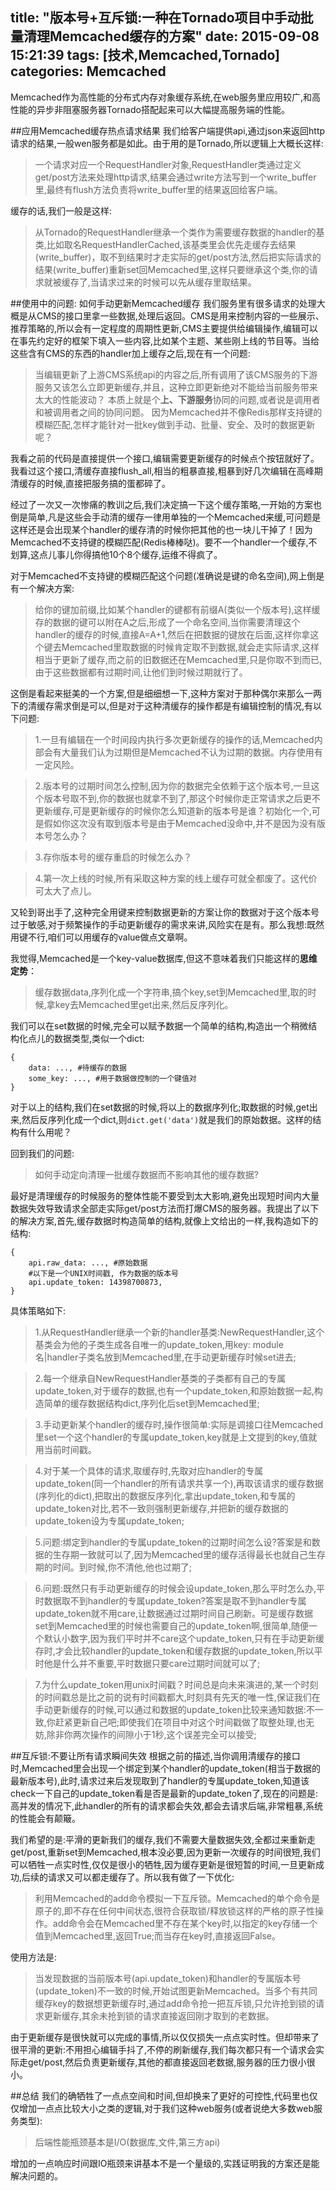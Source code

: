 title: "版本号+互斥锁:一种在Tornado项目中手动批量清理Memcached缓存的方案"
date: 2015-09-08 15:21:39
tags: [技术,Memcached,Tornado]
categories: Memcached
---

Memcached作为高性能的分布式内存对象缓存系统,在web服务里应用较广,和高性能的异步非阻塞服务器Tornado搭配起来可以大幅提高服务端的性能。

##应用Memcached缓存热点请求结果
我们给客户端提供api,通过json来返回http请求的结果,一般wen服务都是如此。由于用的是Tornado,所以逻辑上大概长这样:

>一个请求对应一个RequestHandler对象,RequestHandler类通过定义get/post方法来处理http请求,结果会通过write方法写到一个write_buffer里,最终有flush方法负责将write_buffer里的结果返回给客户端。

缓存的话,我们一般是这样:

>从Tornado的RequestHandler继承一个类作为需要缓存数据的handler的基类,比如取名RequestHandlerCached,该基类里会优先走缓存去结果(write_buffer)，取不到结果时才走实际的get/post方法,然后把实际请求的结果(write_buffer)重新set回Memcached里,这样只要继承这个类,你的请求就被缓存了,当请求过来的时候可以先从缓存里取结果。

##使用中的问题: 如何手动更新Memcached缓存
我们服务里有很多请求的处理大概是从CMS的接口里拿一些数据,处理后返回。CMS是用来控制内容的一些展示、推荐策略的,所以会有一定程度的周期性更新,CMS主要提供给编辑操作,编辑可以在事先约定好的框架下填入一些内容,比如某个主题、某些刚上线的节目等。当给这些含有CMS的东西的handler加上缓存之后,现在有一个问题:

>当编辑更新了上游CMS系统api的内容之后,所有调用了该CMS服务的下游服务又该怎么立即更新缓存,并且，这种立即更新绝对不能给当前服务带来太大的性能波动？
>本质上就是个**上、下游服务**协同的问题,或者说是调用者和被调用者之间的协同问题。
>因为Memcached并不像Redis那样支持键的模糊匹配,怎样才能针对一批key做到手动、批量、安全、及时的数据更新呢？

我看之前的代码是直接提供一个接口,编辑需要更新缓存的时候点个按钮就好了。我看过这个接口,清缓存直接flush_all,相当的粗暴直接,粗暴到好几次编辑在高峰期清缓存的时候,直接把服务搞的蛋都碎了。

经过了一次又一次惨痛的教训之后,我们决定搞一下这个缓存策略,一开始的方案也倒是简单,凡是这些会手动清的缓存一律用单独的一个Memcached来缓,可问题是这样还是会出现某个handler的缓存清的时候你把其他的也一块儿干掉了！因为Memcached不支持键的模糊匹配(Redis棒棒哒)。要不一个handler一个缓存,不划算,这点儿事儿你得搞他10个8个缓存,运维不得疯了。

对于Memcached不支持键的模糊匹配这个问题(准确说是键的命名空间),网上倒是有一个解决方案:

>给你的键加前缀,比如某个handler的键都有前缀A(类似一个版本号),这样缓存的数据的键可以附在A之后,形成了一个命名空间,当你需要清理这个handler的缓存的时候,直接A=A+1,然后在把数据的键放在后面,这样你拿这个键去Memcached里取数据的时候肯定取不到数据,就会走实际请求,这样相当于更新了缓存,而之前的旧数据还在Memcached里,只是你取不到而已,由于这些数据都有过期时间,让他们到时候过期就行了。

这倒是看起来挺美的一个方案,但是细细想一下,这种方案对于那种偶尔来那么一两下的清缓存需求倒是可以,但是对于这种清缓存的操作都是有编辑控制的情况,有以下问题:

>1.一旦有编辑在一个时间段内执行多次更新缓存的操作的话,Memcached内部会有大量我们认为过期但是Memcached不认为过期的数据。内存使用有一定风险。

>2.版本号的过期时间怎么控制,因为你的数据完全依赖于这个版本号,一旦这个版本号取不到,你的数据也就拿不到了,那这个时候你走正常请求之后更不更新缓存,可是更新缓存的时候你怎么知道新的版本号是谁？初始化一个,可是假如你这次没有取到版本号是由于Memcached没命中,并不是因为没有版本号怎么办？

>3.存你版本号的缓存重启的时候怎么办？

>4.第一次上线的时候,所有采取这种方案的线上缓存可就全都废了。这代价可太大了点儿。

又轮到哥出手了,这种完全用键来控制数据更新的方案让你的数据对于这个版本号过于敏感,对于频繁操作的手动更新缓存的需求来讲,风险实在是有。那么我想:既然用键不行,咱们可以用缓存的value做点文章啊。

我觉得,Memcached是一个key-value数据库,但这不意味着我们只能这样的**思维定势**：

>缓存数据data,序列化成一个字符串,搞个key,set到Memcached里,取的时候,拿key去Memcached里get出来,然后反序列化。

我们可以在set数据的时候,完全可以赋予数据一个简单的结构,构造出一个稍微结构化点儿的数据类型,类似一个dict:
    
    {
        data: ..., #待缓存的数据
        some_key: ..., #用于数据做控制的一个键值对
    }

对于以上的结构,我们在set数据的时候,将以上的数据序列化;取数据的时候,get出来,然后反序列化成一个dict,则`dict.get('data')`就是我们的原始数据。这样的结构有什么用呢？

回到我们的问题:

>如何手动定向清理一批缓存数据而不影响其他的缓存数据?

最好是清理缓存的时候服务的整体性能不要受到太大影响,避免出现短时间内大量数据失效导致请求全部走实际get/post方法而打爆CMS的服务器。我提出了以下的解决方案,首先,缓存数据时构造简单的结构,就像上文给出的一样,我构造如下的结构:
    
    {
        api.raw_data: ..., #原始数据
        #以下是一个UNIX时间戳, 作为数据的版本号
        api.update_token: 14398700873,
    }

具体策略如下:

>1.从RequestHandler继承一个新的handler基类:NewRequestHandler,这个基类会为他的子类生成各自唯一的update_token,用key: module名|handler子类名放到Memcached里,在手动更新缓存时候set进去;

>2.每一个继承自NewRequestHandler基类的子类都有自己的专属update_token,对于缓存的数据,也有一个update_token,和原始数据一起,构造简单的缓存数据结构dict,序列化后set到Memcached里;

>3.手动更新某个handler的缓存时,操作很简单:实际是调接口往Memcached里set一个这个handler的专属update_token,key就是上文提到的key,值就用当前时间戳。

>4.对于某一个具体的请求,取缓存时,先取对应handler的专属update_token(同一个handler的所有请求共享一个),再取该请求的缓存数据(序列化的dict),把取出的数据反序列化,拿出update_token,和专属的update_token对比,若不一致则强制更新缓存,并把新的缓存数据的update_token设为专属update_token;

>5.问题:绑定到handler的专属update_token的过期时间怎么设?答案是和数据的生存期一致就可以了,因为Memcached里的缓存活得最长也就自己生存期的时间。到时候,你不清他,他也过期了;

>6.问题:既然只有手动更新缓存的时候会设update_token,那么平时怎么办,平时数据取不到handler的专属update_token?答案是取不到handler专属update_token就不用care,让数据通过过期时间自己刷新。可是缓存数据set到Memcached里的时候也需要自己的update_token啊,很简单,随便一个默认小数字,因为我们平时并不care这个update_token,只有在手动更新缓存时,才会比较handler的update_token和缓存数据的update_token,所以平时他是什么并不重要,平时数据只要care过期时间就可以了;

>7.为什么update_token用unix时间戳？时间总是向未来演进的,某一个时刻的时间戳总是比之前的说有时间戳都大,时刻具有先天的唯一性,保证我们在手动更新缓存的时候,可以通过和数据的update_token比较来通知数据:不一致,你赶紧更新自己吧;即使我们在项目中对这个时间戳做了取整处理,也无妨,除非你两次操作的间隙小于1秒,这个误差完全可以接受;

##互斥锁:不要让所有请求瞬间失效
根据之前的描述,当你调用清缓存的接口时,Memcached里会出现一个绑定到某个handler的update_token(相当于数据的最新版本号),此时,请求过来后发现取到了handler的专属update_token,知道该check一下自己的update_token看是否是最新的update_token了,现在的问题是:高并发的情况下,此handler的所有的请求都会失效,都会去请求后端,非常粗暴,系统的性能会有颠簸。

我们希望的是:平滑的更新我们的缓存,我们不需要大量数据失效,全都过来重新走get/post,重新set到Memcached,根本没必要,因为更新一次缓存的时间很短,我们可以牺牲一点实时性,仅仅是很小的牺牲,因为缓存更新是很短暂的时间,一旦更新成功,后续的请求又可以都走缓存了。所以我有做了一下优化:

>利用Memcached的add命令模拟一下互斥锁。Memcached的单个命令是原子的,即不存在任何中间状态,很符合获取锁/释放锁这样的严格的原子性操作。add命令会在Memcached里不存在某个key时,以指定的key存储一个值到Memcached里,返回True;而当存在key时,直接返回False。

使用方法是:

>当发现数据的当前版本号(api.update_token)和handler的专属版本号(update_token)不一致的时候,开始试图更新Memcached。当多个有共同缓存key的数据想更新缓存时,通过add命令抢一把互斥锁,只允许抢到锁的请求更新缓存,其余未抢到锁的请求直接返回刚才取到的老数据。

由于更新缓存是很快就可以完成的事情,所以仅仅损失一点点实时性。但却带来了很平滑的更新:不用担心编辑手抖了,不停的刷新缓存,我们每次都只有一个请求会实际走get/post,然后负责更新缓存,其他的都直接返回老数据,服务器的压力很小很小。

##总结
我们的确牺牲了一点点空间和时间,但却换来了更好的可控性,代码里也仅仅增加一点点比较大小之类的逻辑,对于我们这种web服务(或者说绝大多数web服务类型):

>后端性能瓶颈基本是I/O(数据库,文件,第三方api)

增加的一点响应时间跟IO瓶颈来讲基本不是一个量级的,实践证明我的方案还是能解决问题的。

